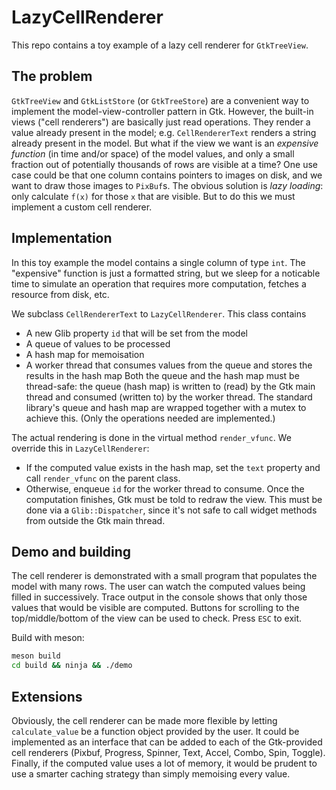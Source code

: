 # LazyCellRenderer

This repo contains a toy example of a lazy cell renderer for `GtkTreeView`.

## The problem

`GtkTreeView` and `GtkListStore` (or `GtkTreeStore`) are a convenient way to implement the model-view-controller pattern in Gtk.
However, the built-in views ("cell renderers") are basically just read operations.
They render a value already present in the model;
e.g. `CellRendererText` renders a string already present in the model.
But what if the view we want is an *expensive function* (in time and/or space) of the model values, and only a small fraction out of potentially thousands of rows are visible at a time?
One use case could be that one column contains pointers to images on disk, and we want to draw those images to `PixBuf`s.
The obvious solution is *lazy loading*:
only calculate `f(x)` for those `x` that are visible.
But to do this we must implement a custom cell renderer.

## Implementation

In this toy example the model contains a single column of type `int`.
The "expensive" function is just a formatted string, but we sleep for a noticable time to simulate an operation that requires more computation, fetches a resource from disk, etc.

We subclass `CellRendererText` to `LazyCellRenderer`.
This class contains
* A new Glib property `id` that will be set from the model
* A queue of values to be processed
* A hash map for memoisation
* A worker thread that consumes values from the queue and stores the results in the hash map
Both the queue and the hash map must be thread-safe: the queue (hash map) is written to (read) by the Gtk main thread and consumed (written to) by the worker thread.
The standard library's queue and hash map are wrapped together with a mutex to achieve this.
(Only the operations needed are implemented.)

The actual rendering is done in the virtual method `render_vfunc`.
We override this in `LazyCellRenderer`:
* If the computed value exists in the hash map, set the `text` property and call `render_vfunc` on the parent class.
* Otherwise, enqueue `id` for the worker thread to consume.
Once the computation finishes, Gtk must be told to redraw the view.
This must be done via a `Glib::Dispatcher`, since it's not safe to call widget methods from outside the Gtk main thread.

## Demo and building

The cell renderer is demonstrated with a small program that populates the model with many rows.
The user can watch the computed values being filled in successively.
Trace output in the console shows that only those values that would be visible are computed.
Buttons for scrolling to the top/middle/bottom of the view can be used to check.
Press `ESC` to exit.

Build with meson:
```sh
meson build
cd build && ninja && ./demo
```

## Extensions

Obviously, the cell renderer can be made more flexible by letting `calculate_value` be a function object provided by the user.
It could be implemented as an interface that can be added to each of the Gtk-provided cell renderers (Pixbuf, Progress, Spinner, Text, Accel, Combo, Spin, Toggle).
Finally, if the computed value uses a lot of memory, it would be prudent to use a smarter caching strategy than simply memoising every value.

